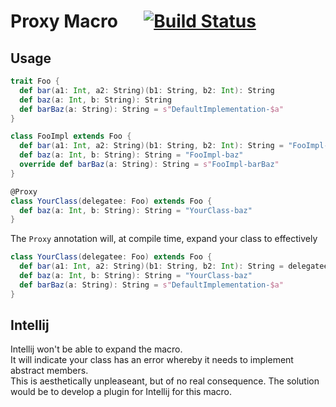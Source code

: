 # Proxy Macro &emsp; [![Build Status](https://www.travis-ci.com/cmhteixeira/delegate-macro.svg?branch=master)](https://www.travis-ci.com/cmhteixeira/delegate-macro)

## Usage

```scala
trait Foo {
  def bar(a1: Int, a2: String)(b1: String, b2: Int): String
  def baz(a: Int, b: String): String
  def barBaz(a: String): String = s"DefaultImplementation-$a"
}
```

```scala
class FooImpl extends Foo {
  def bar(a1: Int, a2: String)(b1: String, b2: Int): String = "FooImpl-bar"
  def baz(a: Int, b: String): String = "FooImpl-baz"
  override def barBaz(a: String): String = s"FooImpl-barBaz"
}
```

```scala
@Proxy
class YourClass(delegatee: Foo) extends Foo {
  def baz(a: Int, b: String): String = "YourClass-baz"
}
```

The `Proxy` annotation will, at compile time, expand your class to effectively
```scala
class YourClass(delegatee: Foo) extends Foo {
  def bar(a1: Int, a2: String)(b1: String, b2: Int): String = delegatee.bar(a1, a2)(b1, b2)
  def baz(a: Int, b: String): String = "YourClass-baz"
  def barBaz(a: String): String = s"DefaultImplementation-$a"
}
```

## Intellij

Intellij won't be able to expand the macro.   
It will indicate your class has an error whereby it needs to implement abstract members.  
This is aesthetically unpleaseant, but of no real consequence. The solution would be to develop a plugin for Intellij for this macro. 